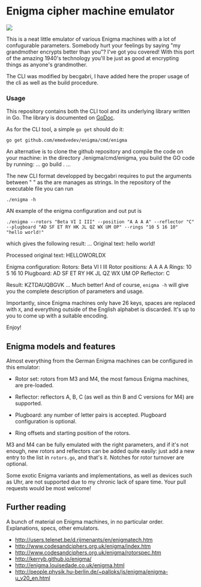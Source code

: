 # Enigma cipher machine emulator

![](https://www.dropbox.com/s/5wb3u29ybxrzphl/Screenshot%202016-11-25%2015.34.47.png?dl=1)

This is a neat little emulator of various Enigma machines with a lot of
confugurable parameters. Somebody hurt your feelings by saying "my grandmother
encrypts better than you"? I've got you covered! With this port of the amazing
1940's technology you'll be just as good at encrypting things as anyone's
grandmother.

The CLI was modified by becgabri, I have added here the proper usage of the cli as well as the build procedure.

### Usage

This repository contains both the CLI tool and its underlying library written in Go.
The library is documented on [GoDoc](https://godoc.org/github.com/emedvedev/enigma).

As for the CLI tool, a simple `go get` should do it:

```
go get github.com/emedvedev/enigma/cmd/enigma
```
An alternative is to clone the github repository and compile the code on your machine:
in the directory ./enigma/cmd/enigma, you build the GO code by running:
...
go build .
...

The new CLI format developped by becgabri requires to put the arguments between  " " as the are manages as strings.
In the repository of the executable file you can run
```
./enigma -h
```
AN example of the enigma configuration and out put is 

```
./enigma --rotors "Beta VI I III" --position "A A A A" --reflector "C" --plugboard "AD SF ET RY HK JL QZ WX UM OP" --rings "10 5 16 10" "hello world!"

```
which gives the following result:
...
Original text:
  hello world!

Processed original text:
  HELLOWORLDX

Enigma configuration:
  Rotors: Beta VI I III
  Rotor positions: A A A A
  Rings: 10 5 16 10
  Plugboard: AD SF ET RY HK JL QZ WX UM OP
  Reflector: C

Result:
  KZTDAUQBGVK
...
Much better! And of course, `enigma -h` will give you the complete description of
parameters and usage.

Importantly, since Enigma machines only have 26 keys, spaces are replaced with `X`,
and everything outside of the English alphabet is discarded. It's up to you to
come up with a suitable encoding.

Enjoy!

## Enigma models and features

Almost everything from the German Enigma machines can be configured in this
emulator:

* Rotor set: rotors from M3 and M4, the most famous Enigma machines, are
  pre-loaded.

* Reflector: reflectors A, B, C (as well as thin B and C versions for M4) are
  supported.

* Plugboard: any number of letter pairs is accepted. Plugboard configuration
  is optional.

* Ring offsets and starting position of the rotors.

M3 and M4 can be fully emulated with the right parameters, and if it's
not enough, new rotors and reflectors can be added quite easily: just
add a new entry to the list in `rotors.go`, and that's it. Notches for
rotor turnover are optional.

Some exotic Enigma variants and implementations, as well
as devices such as Uhr, are not supported due to my chronic lack of
spare time. Your pull requests would be most welcome!

## Further reading

A bunch of material on Enigma machines, in no particular order. Explanations, specs,
other emulators.

- http://users.telenet.be/d.rijmenants/en/enigmatech.htm
- http://www.codesandciphers.org.uk/enigma/index.htm
- http://www.codesandciphers.org.uk/enigma/rotorspec.htm
- http://kerryb.github.io/enigma/
- http://enigma.louisedade.co.uk/enigma.html
- http://people.physik.hu-berlin.de/~palloks/js/enigma/enigma-u_v20_en.html
